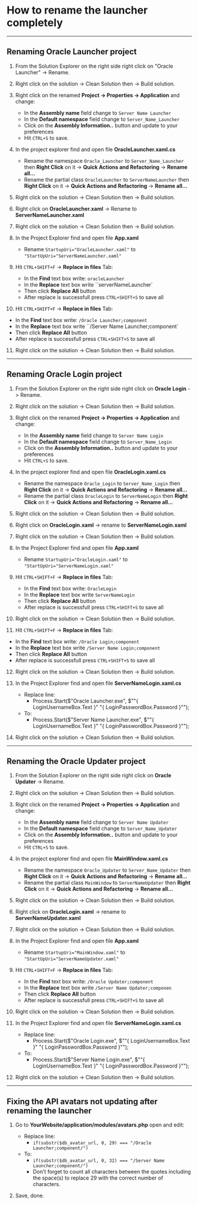 # How to rename the launcher completely
______
## Renaming Oracle Launcher project

1. From the Solution Explorer on the right side right click on "Oracle Launcher" -> Rename.

2. Right click on the solution -> Clean Solution then -> Build solution.

3. Right click on the renamed **Project -> Properties -> Application** and change:
   - In the **Assembly name** field change to ``Server Name Launcher``
   - In the **Default namespace** field change to ``Server_Name_Launcher``
   - Click on the **Assembly Information..** button and update to your preferences
   - Hit ``CTRL+S`` to save.

4. In the project explorer find and open file **OracleLauncher.xaml.cs**
   - Rename the namespace ``Oracle_Launcher`` to ``Server_Name_Launcher`` then **Right Click** on it -> **Quick Actions and Refactoring** -> **Rename all...**
   - Rename the partial class ``OracleLauncher`` to ``ServerNameLauncher`` then **Right Click** on it -> **Quick Actions and Refactoring** -> **Rename all...**

5. Right click on the solution -> Clean Solution then -> Build solution.

6. Right click on **OracleLauncher.xaml** -> Rename to **ServerNameLauncher.xaml**

7. Right click on the solution -> Clean Solution then -> Build solution.

8. In the Project Explorer find and open file **App.xaml**
   - Rename ``StartupUri="OracleLauncher.xaml"`` to ``"StartUpUri="ServerNameLauncher.xaml"``

9. Hit ``CTRL+SHIFT+F`` -> **Replace in files** Tab:
   - In the **Find** text box write: ``oracleLauncher``
   - In the **Replace** text box write ``serverNameLauncher`
   - Then click **Replace All** button
   - After replace is successfull press ``CTRL+SHIFT+S`` to save all

10. Hit ``CTRL+SHIFT+F`` -> **Replace in files** Tab:
   - In the **Find** text box write: ``/Oracle Launcher;component``
   - In the **Replace** text box write ``/Server Name Launcher;component`
   - Then click **Replace All** button
   - After replace is successfull press ``CTRL+SHIFT+S`` to save all

11. Right click on the solution -> Clean Solution then -> Build solution.

______
## Renaming Oracle Login project

1. From the Solution Explorer on the right side right click on **Oracle Login** -> Rename.

2. Right click on the solution -> Clean Solution then -> Build solution.

3. Right click on the renamed **Project -> Properties -> Application** and change:
   - In the **Assembly name** field change to ``Server Name Login``
   - In the **Default namespace** field change to ``Server_Name_Login``
   - Click on the **Assembly Information..** button and update to your preferences
   - Hit ``CTRL+S`` to save.

4. In the project explorer find and open file **OracleLogin.xaml.cs**
   - Rename the namespace ``Oracle_Login`` to ``Server_Name_Login`` then **Right Click** on it -> **Quick Actions and Refactoring** -> **Rename all...**
   - Rename the partial class ``OracleLogin`` to ``ServerNameLogin`` then **Right Click** on it -> **Quick Actions and Refactoring** -> **Rename all...**

5. Right click on the solution -> Clean Solution then -> Build solution.

6. Right click on **OracleLogin.xaml** -> rename to **ServerNameLogin.xaml**

7. Right click on the solution -> Clean Solution then -> Build solution.

8. In the Project Explorer find and open file **App.xaml**
   - Rename ``StartupUri="OracleLogin.xaml"`` to ``"StartUpUri="ServerNameLogin.xaml"``

9. Hit ``CTRL+SHIFT+F`` -> **Replace in files** Tab:
   - In the **Find** text box write: ``OracleLogin``
   - In the **Replace** text box write ``ServerNameLogin``
   - Then click **Replace All** button
   - After replace is successfull press ``CTRL+SHIFT+S`` to save all

10. Right click on the solution -> Clean Solution then -> Build solution.

11. Hit ``CTRL+SHIFT+F`` -> **Replace in files** Tab:
   - In the **Find** text box write: ``/Oracle Login;component``
   - In the **Replace** text box write ``/Server Name Login;component``
   - Then click **Replace All** button
   - After replace is successfull press ``CTRL+SHIFT+S`` to save all

12. Right click on the solution -> Clean Solution then -> Build solution.

13. In the Project Explorer find and open file **ServerNameLogin.xaml.cs**
    - Replace line:
       - Process.Start($"Oracle Launcher.exe", $"\"{ LoginUsernameBox.Text }\" \"{ LoginPasswordBox.Password }\"");
    - To:
       - Process.Start($"Server Name Launcher.exe", $"\"{ LoginUsernameBox.Text }\" \"{ LoginPasswordBox.Password }\"");

14. Right click on the solution -> Clean Solution then -> Build solution.

______
## Renaming the Oracle Updater project

1. From the Solution Explorer on the right side right click on **Oracle Updater** -> Rename.

2. Right click on the solution -> Clean Solution then -> Build solution.

3. Right click on the renamed **Project -> Properties -> Application** and change:
   - In the **Assembly name** field change to ``Server Name Updater``
   - In the **Default namespace** field change to ``Server_Name_Updater``
   - Click on the **Assembly Information..** button and update to your preferences
   - Hit ``CTRL+S`` to save.

4. In the project explorer find and open file **MainWindow.xaml.cs**
   - Rename the namespace ``Oracle_Updater`` to ``Server_Name_Updater`` then **Right Click** on it -> **Quick Actions and Refactoring** -> **Rename all...**
   - Rename the partial class ``MainWindow`` to ``ServerNameUpdater`` then **Right Click** on it -> **Quick Actions and Refactoring** -> **Rename all...**

5. Right click on the solution -> Clean Solution then -> Build solution.

6. Right click on **OracleLogin.xaml** -> rename to **ServerNameUpdater.xaml**

7. Right click on the solution -> Clean Solution then -> Build solution.

8. In the Project Explorer find and open file **App.xaml**
   - Rename ``StartupUri="MainWindow.xaml"`` to ``"StartUpUri="ServerNameUpdater.xaml"``

9. Hit ``CTRL+SHIFT+F`` -> **Replace in files** Tab:
   - In the **Find** text box write: ``/Oracle Updater;component``
   - In the **Replace** text box write ``/Server Name Updater;componen``
   - Then click **Replace All** button
   - After replace is successfull press ``CTRL+SHIFT+S`` to save all

10. Right click on the solution -> Clean Solution then -> Build solution.

11. In the Project Explorer find and open file **ServerNameLogin.xaml.cs**
    - Replace line:
       - Process.Start($"Oracle Login.exe", $"\"{ LoginUsernameBox.Text }\" \"{ LoginPasswordBox.Password }\"");
    - To:
       - Process.Start($"Server Name Login.exe", $"\"{ LoginUsernameBox.Text }\" \"{ LoginPasswordBox.Password }\"");


12. Right click on the solution -> Clean Solution then -> Build solution.

______
## Fixing the API avatars not updating after renaming the launcher

1. Go to **YourWebsite/application/modules/avatars.php** open and edit:
   - Replace line:
      - ``if(substr($db_avatar_url, 0, 29) === "/Oracle Launcher;component/")``
   - To:
      - ``if(substr($db_avatar_url, 0, 32) === "/Server Name Launcher;component/")``
      - Don't forget to count all characters between the quotes including the space(s) to replace 29 with the correct number of characters.

2. Save, done.

